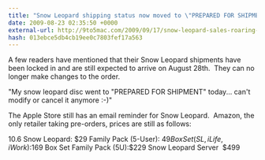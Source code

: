 ```yaml
---
title: "Snow Leopard shipping status now moved to \"PREPARED FOR SHIPMENT\""
date: 2009-08-23 02:35:50 +0000
external-url: http://9to5mac.com/2009/09/17/snow-leopard-sales-roaring-outsell-tiger-and-leopard-upgrades/
hash: 013ebce5db4cb19ee0c7803fef17a563
---
```


A few readers have mentioned that their Snow Leopard shipments have been locked in and are still expected to arrive on August 28th.  They can no longer make changes to the order.


"My snow leopard disc went to "PREPARED FOR SHIPMENT" today... can't modify or cancel it anymore :-)" 


The Apple Store still has an email reminder for Snow Leopard.  Amazon, the only retailer taking pre-orders, prices are still as follows:

10.6 Snow Leopard: $29
Family Pack (5-User): $49
Box Set (SL, iLife, iWork):$169
Box Set Family Pack (5U):$229
Snow Leopard Server  $499



 


          

